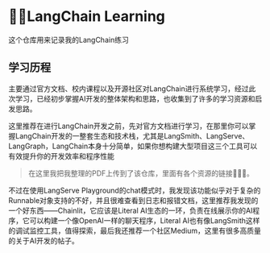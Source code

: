 # 🦜️🔗LangChain Learning

这个仓库用来记录我的LangChain练习

## 学习历程

主要通过官方文档、校内课程以及开源社区对LangChain进行系统学习，经过此次学习，已经初步掌握AI开发的整体架构和思路，也收集到了许多的学习资源和启发思路。

这里推荐在进行LangChain开发之前，先对官方文档进行学习，在那里你可以掌握LangChain开发的一整套生态和技术栈，尤其是LangSmith、LangServe、LangGraph，LangChain本身十分简单，如果你想构建大型项目这三个工具可以有效提升你的开发效率和程序性能

> 在这里我把我整理的PDF上传到了该仓库，里面有各个资源的链接🥰🥰🥰。

不过在使用LangServe Playground的chat模式时，我发现该功能似乎对于复杂的Runnable对象支持的不好，并且很难查看到日志和报错文档，这里推荐我发现的一个好东西——Chainlit，它应该是Literal AI生态的一环，负责在线展示你的AI程序，它可以构建一个像OpenAI一样的聊天程序，Literal AI也有像LangSmith这样的调试监控工具，值得探索，最后我还推荐一个社区Medium，这里有很多高质量的关于AI开发的帖子。
